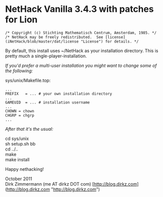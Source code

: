 # NetHack Vanilla 3.4.3 with patches for Lion

    /* Copyright (c) Stichting Mathematisch Centrum, Amsterdam, 1985. */  
    /* NetHack may be freely redistributed.  See [license] (iNetHack/blob/master/dat/license "License") for details. */  

By default, this install uses ~/NetHack as your installation directory.
This is pretty much a single-player-installation.

*If you'd prefer a multi-user installation you might want to change some
of the following:*

sys/unix/Makefile.top:

    ...
    PREFIX	 = ... # your own installation directory
    ...
    GAMEUID  = ... # installation username
    ...
    CHOWN = chown
    CHGRP = chgrp
    ...

*After that it's the usual:*

cd sys/unix  
sh setup.sh bb  
cd ../..  
make  
make install  

Happy nethacking!

October 2011  
Dirk Zimmermann (me AT dirkz DOT com) [http://blog.dirkz.com] (http://blog.dirkz.com "http://blog.dirkz.com")
